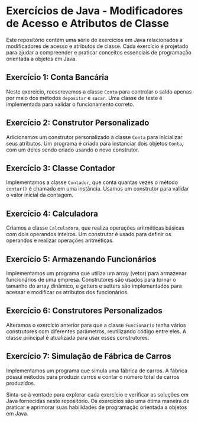 # Exercícios de Java - Modificadores de Acesso e Atributos de Classe

Este repositório contém uma série de exercícios em Java relacionados a modificadores de acesso e atributos de classe. Cada exercício é projetado para ajudar a compreender e praticar conceitos essenciais de programação orientada a objetos em Java.

## Exercício 1: Conta Bancária

Neste exercício, reescrevemos a classe `Conta` para controlar o saldo apenas por meio dos métodos `depositar` e `sacar`. Uma classe de teste é implementada para validar o funcionamento correto.

## Exercício 2: Construtor Personalizado

Adicionamos um construtor personalizado à classe `Conta` para inicializar seus atributos. Um programa é criado para instanciar dois objetos `Conta`, com um deles sendo criado usando o novo construtor.

## Exercício 3: Classe Contador

Implementamos a classe `Contador`, que conta quantas vezes o método `contar()` é chamado em uma instância. Usamos um construtor para validar o valor inicial da contagem.

## Exercício 4: Calculadora

Criamos a classe `Calculadora`, que realiza operações aritméticas básicas com dois operandos inteiros. Um construtor é usado para definir os operandos e realizar operações aritméticas.

## Exercício 5: Armazenando Funcionários

Implementamos um programa que utiliza um array (vetor) para armazenar funcionários de uma empresa. Construtores são usados para tornar o tamanho do array dinâmico, e getters e setters são implementados para acessar e modificar os atributos dos funcionários.

## Exercício 6: Construtores Personalizados

Alteramos o exercício anterior para que a classe `Funcionario` tenha vários construtores com diferentes parâmetros, reutilizando código entre eles. A classe principal é atualizada para usar esses construtores.

## Exercício 7: Simulação de Fábrica de Carros

Implementamos um programa que simula uma fábrica de carros. A fábrica possui métodos para produzir carros e contar o número total de carros produzidos.

Sinta-se à vontade para explorar cada exercício e verificar as soluções em Java fornecidas neste repositório. Os exercícios são uma ótima maneira de praticar e aprimorar suas habilidades de programação orientada a objetos em Java.
